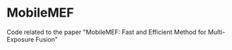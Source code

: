 # MobileMEF
Code related to the paper "MobileMEF: Fast and Efficient Method for Multi-Exposure Fusion"
